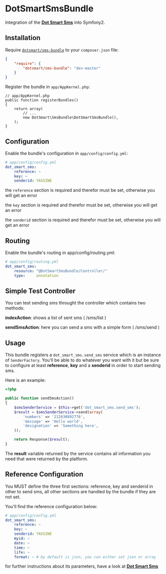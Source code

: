DotSmartSmsBundle
=====================

Integration of the [**Dot Smart Sms**](http://www.dot-smart.com/documentations/sms/) into Symfony2.


Installation
------------

Require [`dotsmart/sms-bundle`](https://packagist.org/packages/dotsmart-sms-bundle)
to your `composer.json` file:


```json
{
    "require": {
        "dotsmart/sms-bundle": "dev-master"
    }
}
```

Register the bundle in `app/AppKernel.php`:

    // app/AppKernel.php
    public function registerBundles()
    {
        return array(
            // ...
            new DotSmart\SmsBundle\DotSmartSmsBundle(),
        );
    }


Configuration
-------------

Enable the bundle's configuration in `app/config/config.yml`:

``` yaml
# app/config/config.yml
dot_smart_sms:
    reference: ~
    key: ~ 
    senderid: YASSINE
```

the `reference` section is required and therefor must be set, otherwise you will get an error

the `key` section is required and therefor must be set, otherwise you will get an error

the `senderid` section is required and therefor must be set, otherwise you will get an error


Routing
-------------

Enable the bundle's routing in app/config/routing.yml:

``` yaml
# app/config/routing.yml
dot_smart_sms:
    resource: "@DotSmartSmsBundle/Controller/"
    type:     annotation
```


Simple Test Controller
-----------------------

You can test sending sms throught the controller which contains two methods:

**indexAction**: shows a list of sent sms ( /sms/list )

**sendSmsAction**: here you can send a sms with a simple form ( /sms/send )


Usage
-----

This bundle registers a `dot_smart_sms.send_sms` service which is an instance
of `SenderFactory`. You'll be able to do whatever you want with it but be sure to
configure at least **reference**, **key** and a **senderid** in order to start sending sms.

Here is an example:

```php
<?php

public function sendSmsAction()
{
    $smsSenderService = $this->get('dot_smart_sms.send_sms');
    $result = $smsSenderService->send(array(
        'numbers' => '212630892776',
        'message' => 'Hello world',
        'designation' => 'Something here',
    ));

    return Response($result);
}
```

The **result** variable returned by the service contains all information you need that were returned by the platform.


Reference Configuration
-----------------------

You MUST define the three first sections: reference, key and senderid in other to send sms, all other sections are handled by the bundle if they are not set. 

You'll find the reference configuration below:

``` yaml
# app/config/config.yml
dot_smart_sms:
    reference: ~
    key: ~ 
    senderid: YASSINE
    myid: ~
    date: ~
    time: ~
    life: ~
    format: ~ # by default is json, you can either set json or array
```
for further instructions about its parameters, have a look at [**Dot Smart Sms**](http://www.dot-smart.com/documentations/sms/les-api-soap-php/)